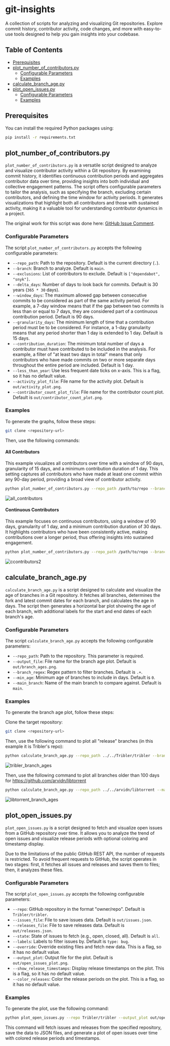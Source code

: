 # git-insights

A collection of scripts for analyzing and visualizing Git repositories. Explore commit history, contributor activity,
code changes, and more with easy-to-use tools designed to help you gain insights into your codebase.

## Table of Contents

- [Prerequisites](#prerequisites)
- [plot_number_of_contributors.py](#plot_number_of_contributorspy)
    - [Configurable Parameters](#configurable-parameters)
    - [Examples](#examples)
- [calculate_branch_age.py](#calculate_branch_agepy)
- [plot_open_issues.py](#plot_open_issuespy)
    - [Configurable Parameters](#configurable-parameters-1)
    - [Examples](#examples-1)

## Prerequisites

You can install the required Python packages using:

```bash
pip install -r requirements.txt
```

## plot_number_of_contributors.py

`plot_number_of_contributors.py` is a versatile script designed to analyze and visualize contributor activity within a
Git repository. By examining commit history, it identifies continuous contribution periods and aggregates contributor
data over time, providing insights into both individual and collective engagement patterns. The script offers
configurable parameters to tailor the analysis, such as specifying the branch, excluding certain contributors, and
defining the time window for activity periods. It generates visualizations that highlight both all contributors and
those with sustained activity, making it a valuable tool for understanding contributor dynamics in a project.

The original work for this script was done
here: [GitHub Issue Comment](https://github.com/drew2a/ivory-tower/issues/1#issuecomment-1884614714).

### Configurable Parameters

The script `plot_number_of_contributors.py` accepts the following configurable parameters:

- `--repo_path`: Path to the repository. Default is the current directory (`.`).
- `--branch`: Branch to analyze. Default is `main`.
- `--exclusions`: List of contributors to exclude. Default is `["dependabot", "snyk"]`.
- `--delta_days`: Number of days to look back for commits. Default is 30 years (`365 * 30` days).
- `--window_days`: The maximum allowed gap between consecutive commits to be considered as part of the same activity
  period. For example, a 7-day window means that if the gap between two commits is less than or equal to 7 days, they
  are considered part of a continuous contribution period. Default is 90 days.
- `--granularity_days`: The minimum length of time that a contribution period must be to be considered. For instance, a
  1-day granularity means that any period shorter than 1 day is extended to 1 day. Default is 15 days.
- `--contribution_duration`: The minimum total number of days a contributor must have contributed to be included in the
  analysis. For example, a filter of "at least two days in total" means that only contributors who have made commits on
  two or more separate days throughout the entire period are included. Default is 1 day.
- `--less_than_year`: Use less frequent date ticks on x-axis. This is a flag, so it has no default value.
- `--activity_plot_file`: File name for the activity plot. Default is `out/activity_plot.png`.
- `--contributor_count_plot_file`: File name for the contributor count plot. Default is
  `out/contributor_count_plot.png`.

### Examples

To generate the graphs, follow these steps:

```bash
git clone <repository-url>
```

Then, use the following commands:

#### All Contributors

This example visualizes all contributors over time with a window of 90 days, granularity of 15 days, and a minimum
contribution duration of 1 day. This setting captures all contributors who have made at least one commit within any
90-day period, providing a broad view of contributor activity.

```bash
python plot_number_of_contributors.py --repo_path /path/to/repo --branch main --window_days 90 --granularity_days 15 --contribution_duration 1 --activity_plot_file all_contributors.png
```

![all_contributors](https://github.com/user-attachments/assets/59c44c57-ea72-4974-881a-f6a720ed57ff)

#### Continuous Contributors

This example focuses on continuous contributors, using a window of 90 days, granularity of 1 day, and a minimum
contribution duration of 30 days. It highlights contributors who have been consistently active, making contributions
over a longer period, thus offering insights into sustained engagement.

```bash
python plot_number_of_contributors.py --repo_path /path/to/repo --branch main --window_days 90 --granularity_days 1 --contribution_duration 30 --contributor_count_plot_file continuous_contributors.png
```

![ccontributors2](https://github.com/user-attachments/assets/bb11ab72-791a-46f6-9058-bb526f95bad6)

## calculate_branch_age.py

`calculate_branch_age.py` is a script designed to calculate and visualize the age of branches in a Git
repository. It fetches all branches, determines the fork and latest commit dates for each branch, and calculates
the age in days. The script then generates a horizontal bar plot showing the age of each branch, with additional labels
for the start and end dates of each branch's age.

### Configurable Parameters

The script `calculate_branch_age.py` accepts the following configurable parameters:

- `--repo_path`: Path to the repository. This parameter is required.
- `--output_file`: File name for the branch age plot. Default is `out/branch_ages.png`.
- `--branch_regex`: Regex pattern to filter branches. Default is `.+`.
- `--min_age`: Minimum age of branches to include in days. Default is `0`.
- `--main_branch`: Name of the main branch to compare against. Default is `main`.

### Examples

To generate the branch age plot, follow these steps:

Clone the target repository:

 ```bash
 git clone <repository-url>
 ```

Then, use the following command to plot all "release" branches (in this example it is Tribler's repo):

```bash
python calculate_branch_age.py --repo_path ../../Tribler/tribler --branch_regex ".+release.+"
```

![tribler_branch_ages](https://github.com/user-attachments/assets/562e6765-bdf0-478b-9b4d-df1bb6cf08d2)

Then, use the following command to plot all branches older than 100 days for https://github.com/arvidn/libtorrent

```bash
python calculate_branch_age.py --repo_path ../../arvidn/libtorrent --main_branch master --min_age 100
```

![libtorrent_branch_ages](https://github.com/user-attachments/assets/1774e42f-fe64-40c3-b755-ebc5eda36309)

## plot_open_issues.py

`plot_open_issues.py` is a script designed to fetch and visualize open issues from a GitHub repository over time. It allows you to analyze the trend of open issues and visualize release periods with optional coloring and timestamp display.

Due to the limitations of the public GitHub REST API, the number of requests is restricted. To avoid frequent requests to GitHub, the script operates in two stages: first, it fetches all issues and releases and saves them to files; then, it analyzes these files.

### Configurable Parameters

The script `plot_open_issues.py` accepts the following configurable parameters:

- `--repo`: GitHub repository in the format "owner/repo". Default is `Tribler/tribler`.
- `--issues_file`: File to save issues data. Default is `out/issues.json`.
- `--releases_file`: File to save releases data. Default is `out/releases.json`.
- `--state`: State of issues to fetch (e.g., open, closed, all). Default is `all`.
- `--labels`: Labels to filter issues by. Default is `type: bug`.
- `--override`: Override existing files and fetch new data. This is a flag, so it has no default value.
- `--output_plot`: Output file for the plot. Default is `out/open_issues_plot.png`.
- `--show_release_timestamps`: Display release timestamps on the plot. This is a flag, so it has no default value.
- `--color_releases`: Color the release periods on the plot. This is a flag, so it has no default value.

### Examples

To generate the plot, use the following command:

```bash
python plot_open_issues.py --repo Tribler/tribler --output_plot out/open_issues_plot.png --show_release_timestamps --color_releases
```

This command will fetch issues and releases from the specified repository, save the data to JSON files, and generate a plot of open issues over time with colored release periods and timestamps.
